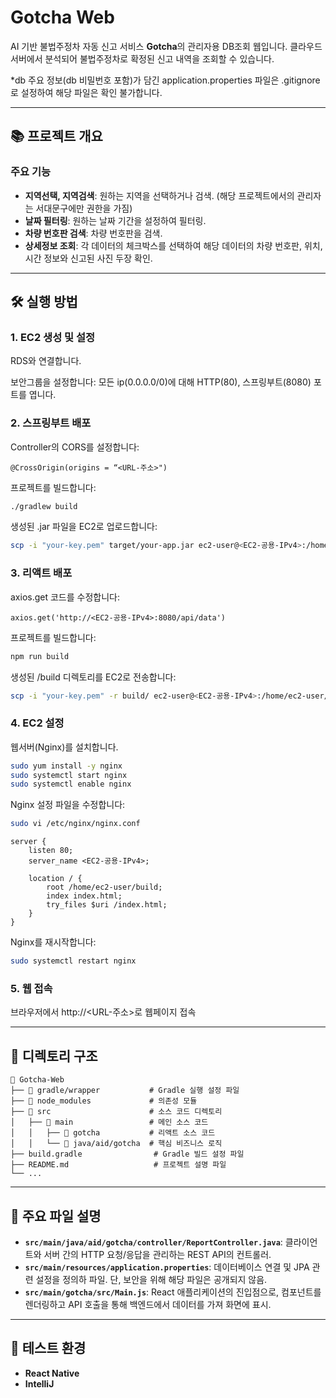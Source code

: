 
# Gotcha Web

AI 기반 불법주정차 자동 신고 서비스 **Gotcha**의 관리자용 DB조회 웹입니다. 클라우드 서버에서 분석되어 불법주정차로 확정된 신고 내역을 조회할 수 있습니다. 

*db 주요 정보(db 비밀번호 포함)가 담긴 application.properties 파일은 .gitignore로 설정하여 해당 파일은 확인 불가합니다.

---

## 📚 프로젝트 개요

### 주요 기능
- **지역선택, 지역검색**: 원하는 지역을 선택하거나 검색. (해당 프로젝트에서의 관리자는 서대문구에만 권한을 가짐)
- **날짜 필터링**: 원하는 날짜 기간을 설정하여 필터링.
- **차량 번호판 검색**: 차량 번호판을 검색.
- **상세정보 조회**: 각 데이터의 체크박스를 선택하여 해당 데이터의 차량 번호판, 위치, 시간 정보와 신고된 사진 두장 확인.

---

## 🛠️ 실행 방법

### 1. EC2 생성 및 설정
RDS와 연결합니다.

보안그룹을 설정합니다: 모든 ip(0.0.0.0/0)에 대해 HTTP(80), 스프링부트(8080) 포트를 엽니다.

### 2. 스프링부트 배포
Controller의 CORS를 설정합니다:
```plaintext
@CrossOrigin(origins = “<URL-주소>")
```
프로젝트를 빌드합니다:
```bash
./gradlew build
```
생성된 .jar 파일을 EC2로 업로드합니다:
```bash
scp -i "your-key.pem" target/your-app.jar ec2-user@<EC2-공용-IPv4>:/home/ec2-user/
```

### 3. 리액트 배포
axios.get 코드를 수정합니다:
```plaintext
axios.get('http://<EC2-공용-IPv4>:8080/api/data')
```
프로젝트를 빌드합니다:
```bash
npm run build
```
생성된 /build 디렉토리를 EC2로 전송합니다:
```bash
scp -i "your-key.pem" -r build/ ec2-user@<EC2-공용-IPv4>:/home/ec2-user/
```

### 4. EC2 설정
웹서버(Nginx)를 설치합니다.
```bash
sudo yum install -y nginx
sudo systemctl start nginx
sudo systemctl enable nginx
```
Nginx 설정 파일을 수정합니다:
```bash
sudo vi /etc/nginx/nginx.conf
```
```plaintext
server {
    listen 80;
    server_name <EC2-공용-IPv4>;

    location / {
        root /home/ec2-user/build;
        index index.html;
        try_files $uri /index.html;
    }
}
```
Nginx를 재시작합니다:
```bash
sudo systemctl restart nginx
```

### 5. 웹 접속
브라우저에서 http://<URL-주소>로 웹페이지 접속

---

## 📁 디렉토리 구조
```
📂 Gotcha-Web                   
├── 📂 gradle/wrapper           # Gradle 실행 설정 파일
├── 📂 node_modules             # 의존성 모듈
├── 📂 src                      # 소스 코드 디렉토리
│   ├── 📂 main                 # 메인 소스 코드
│   │   ├── 📂 gotcha           # 리액트 소스 코드
│   │   └── 📂 java/aid/gotcha  # 핵심 비즈니스 로직
├── build.gradle                # Gradle 빌드 설정 파일
├── README.md                   # 프로젝트 설명 파일
└── ...
```

---

## 🌟 주요 파일 설명
- **`src/main/java/aid/gotcha/controller/ReportController.java`**: 클라이언트와 서버 간의 HTTP 요청/응답을 관리하는 REST API의 컨트롤러.
- **`src/main/resources/application.properties`**: 데이터베이스 연결 및 JPA 관련 설정을 정의하 파일. 단, 보안을 위해 해당 파일은 공개되지 않음.
- **`src/main/gotcha/src/Main.js`**: React 애플리케이션의 진입점으로, 컴포넌트를 렌더링하고 API 호출을 통해 백엔드에서 데이터를 가져 화면에 표시.

---

## 🧪 테스트 환경
- **React Native**
- **IntelliJ**
